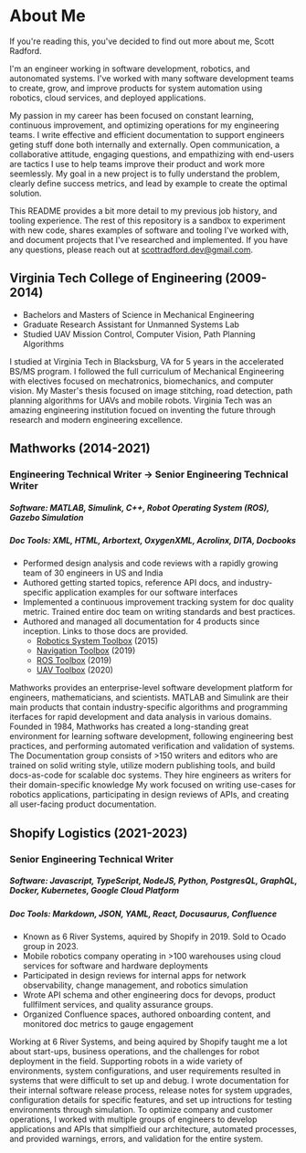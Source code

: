 # About Me 
If you're reading this, you've decided to find out more about me, Scott Radford.

I'm an engineer working in software development, robotics, and autonomated systems. I've worked with many software development teams to create, grow, and improve products for system automation using robotics, cloud services, and deployed applications.

My passion in my career has been focused on constant learning, continuous improvement, and optimizing operations for my engineering teams. 
I write effective and efficient documentation to support engineers geting stuff done both internally and externally. Open communication, a collaborative attitude, engaging questions, and empathizing with end-users are tactics I use to help teams improve their product and work more seemlessly. My goal in a new project is to fully understand the problem, clearly define success metrics, and lead by example to create the optimal solution. 

This README provides a bit more detail to my previous job history, and tooling experience.
The rest of this repository is a sandbox to experiment with new code, shares examples of software and tooling I've worked with, and document projects that I've researched and implemented. If you have any questions, please reach out at <scottradford.dev@gmail.com>.


## Virginia Tech College of Engineering (2009-2014)
- Bachelors and Masters of Science in Mechanical Engineering
- Graduate Research Assistant for Unmanned Systems Lab
- Studied UAV Mission Control, Computer Vision, Path Planning Algorithms

I studied at Virginia Tech in Blacksburg, VA for 5 years in the accelerated BS/MS program. I followed the full curriculum of Mechanical Engineering with electives focused on mechatronics, biomechanics, and computer vision. My Master's thesis focused on image stitching, road detection, path planning algorithms for UAVs and mobile robots. Virginia Tech was an amazing engineering institution focued on inventing the future through research and modern engineering excellence. 


## Mathworks (2014-2021)
### Engineering Technical Writer &rarr; Senior Engineering Technical Writer
##### Software: MATLAB, Simulink, C++, Robot Operating System (ROS), Gazebo Simulation
##### Doc Tools: XML, HTML, Arbortext, OxygenXML, Acrolinx, DITA, Docbooks
- Performed design analysis and code reviews with a rapidly growing team of 30 engineers in US and India
- Authored getting started topics, reference API docs, and industry-specific application examples for our software interfaces
- Implemented a continuous improvement tracking system for doc quality metric. Trained entire doc team on writing standards and best practices.
- Authored and managed all documentation for 4 products since inception. Links to those docs are provided.
  - [Robotics System Toolbox](https://www.mathworks.com/help/robotics/) (2015)
  - [Navigation Toolbox](https://www.mathworks.com/help/nav/) (2019)
  - [ROS Toolbox](https://www.mathworks.com/help/ros/) (2019)
  - [UAV Toolbox](https://www.mathworks.com/help/uav/) (2020)

Mathworks provides an enterprise-level software development platform for engineers, mathematicians, and scientists. MATLAB and Simulink are their main products that contain industry-specific algorithms and programming iterfaces for rapid development and data analysis in various domains. Founded in 1984, Mathworks has created a long-standing great environment for learning software development, following engineering best practices, and performing automated verification and validation of systems. The Documentation group consists of >150 writers and editors who are trained on solid writing style, utilize modern publishing tools, and build docs-as-code for scalable doc systems. They hire engineers as writers for their domain-specific knowledge  My work focused on writing use-cases for robotics applications, participating in design reviews of APIs, and creating all user-facing product documentation.

## Shopify Logistics (2021-2023)
### Senior Engineering Technical Writer
##### Software: Javascript, TypeScript, NodeJS, Python, PostgresQL, GraphQL, Docker, Kubernetes, Google Cloud Platform
##### Doc Tools: Markdown, JSON, YAML, React, Docusaurus, Confluence
- Known as 6 River Systems, aquired by Shopify in 2019. Sold to Ocado group in 2023.
- Mobile robotics company operating in >100 warehouses using cloud services for software and hardware deployments
- Participated in design reviews for internal apps for network observability, change management, and robotics simulation
- Wrote API schema and other engineering docs for devops, product fullfilment services, and quality assurance groups.
- Organized Confluence spaces, authored onboarding content, and monitored doc metrics to gauge engagement

Working at 6 River Systems, and being aquired by Shopify taught me a lot about start-ups, business operations, and the challenges for robot deployment in the field. Supporting robots in a wide variety of environments, system configurations, and user requirements resulted in systems that were difficult to set up and debug. I wrote documentation for their internal software release process, release notes for system upgrades, configuration details for specific features, and set up intructions for testing environments through simulation. To optimize company and customer operations, I worked with multiple groups of engineers to develop applications and APIs that simplfieid our architecture, automated processes, and provided warnings, errors, and validation for the entire system. 


